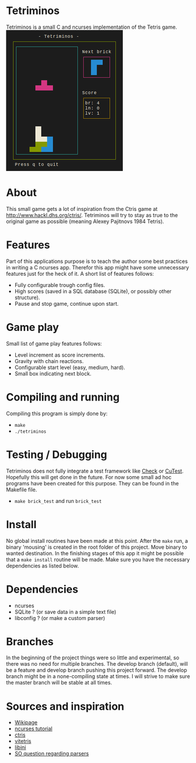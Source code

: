 Tetriminos
==========
Tetriminos is a small C and ncurses implementation of the Tetris game.
![main_screenshot](screenshots/gameplay.2014-09-16.png)

About
=====
This small game gets a lot of inspiration from the Ctris game at http://www.hackl.dhs.org/ctris/.
Tetriminos will try to stay as true to the original game as possible (meaning Alexey Pajitnovs 1984 Tetris).


Features
========
Part of this applications purpose is to teach the author some best practices in writing a C ncurses app. Therefor this app might have some unnecessary features just for the heck of it.
A short list of features follows:
  * Fully configurable trough config files.
  * High scores (saved in a SQL database (SQLite), or possibly other structure).
  * Pause and stop game, continue upon start.


Game play
=========
Small list of game play features follows:
  * Level increment as score increments.
  * Gravity with chain reactions.
  * Configurable start level (easy, medium, hard).
  * Small box indicating next block.


Compiling and running
=====================
Compiling this program is simply done by: 
  * `make`
  * `./tetriminos`


Testing / Debugging
===================
Tetriminos does not fully integrate a test framework like [Check](http://check.sourceforge.net/) or [CuTest](http://cutest.sourceforge.net/). Hopefully this will get done in the future.
For now some small ad hoc programs have been created for this purpose. They can be found in the Makefile file.
  * `make brick_test` and run `brick_test`


Install
==========
No global install routines have been made at this point. After the `make` run, a binary 'mousing' is created in the root folder of this project. Move binary to wanted destination.
In the finishing stages of this app it might be possible that a `make install` routine will be made.
Make sure you have the necessary dependencies as listed below.


Dependencies
============
  * ncurses
  * SQLite ? (or save data in a simple text file)
  * libconfig ? (or make a custom parser)


Branches
========
In the beginning of the project things were so little and experimental, so there was no need for multiple branches.
The develop branch (default), will be a feature and develop branch pushing this project forward. The develop branch might be in a none-compiling state at times.
I will strive to make sure the master branch will be stable at all times.


Sources and inspiration
=======================
  * [Wikipage](https://en.wikipedia.org/wiki/Tetris)
  * [ncurses tutorial](http://www.tldp.org/HOWTO/NCURSES-Programming-HOWTO/windows.html)
  * [ctris](http://www.hackl.dhs.org/ctris/)
  * [vitetris](http://www.victornils.net/tetris)
  * [libini](http://sourceforge.net/projects/libini/)
  * [SO question regarding parsers](http://stackoverflow.com/questions/1417765/parse-config-file-in-c-c)
